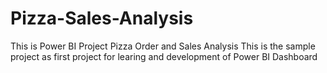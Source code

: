 # Pizza-Sales-Analysis
This is Power BI Project Pizza Order and Sales Analysis
This is the sample project as first project for learing and development of Power BI Dashboard
